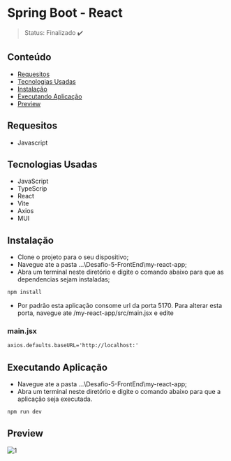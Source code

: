 <h1>Spring Boot - React</h1>

> Status: Finalizado ✔️

## Conteúdo

* [Requesitos](#requesitos)
* [Tecnologias Usadas](#tecnologias)
* [Instalação](#instalacao)
* [Executando Aplicação](#executando-aplicacao)
* [Preview](#preview)

## <a name="requesitos"></a>Requesitos

- Javascript

## <a name="tecnologias"></a>Tecnologias Usadas

- JavaScript
- TypeScrip
- React
- Vite
- Axios
- MUI

## <a name="instalacao"></a>Instalação
- Clone o projeto para o seu dispositivo;
- Navegue ate a pasta ...\Desafio-5-FrontEnd\my-react-app;
- Abra um terminal neste diretório e digite o comando abaixo para que as dependencias sejam instaladas;

```xml
npm install
```
- Por padrão esta aplicação consome url da porta 5170. Para alterar esta porta, navegue ate /my-react-app/src/main.jsx e edite

### main.jsx
```xml
axios.defaults.baseURL='http://localhost:'
```

## <a name="executando-aplicacao"></a>Executando Aplicação
- Navegue ate a pasta ...\Desafio-5-FrontEnd\my-react-app;
- Abra um terminal neste diretório e digite o comando abaixo para que a aplicação seja executada.

```xml
npm run dev
```

## <a name="preview"></a>Preview
![1](https://user-images.githubusercontent.com/41877566/209406732-08f65f9f-5e26-4cd4-afbb-1bc8e33d9070.png)
